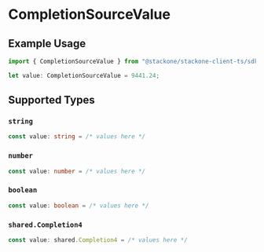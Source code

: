 # CompletionSourceValue

## Example Usage

```typescript
import { CompletionSourceValue } from "@stackone/stackone-client-ts/sdk/models/shared";

let value: CompletionSourceValue = 9441.24;
```

## Supported Types

### `string`

```typescript
const value: string = /* values here */
```

### `number`

```typescript
const value: number = /* values here */
```

### `boolean`

```typescript
const value: boolean = /* values here */
```

### `shared.Completion4`

```typescript
const value: shared.Completion4 = /* values here */
```

